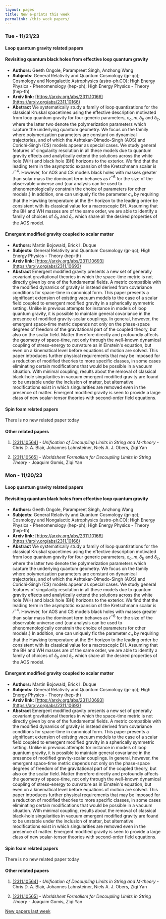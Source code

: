 ```yaml
---
layout: pages
title: New e-prints this week
permalink: /this_week_papers/
---
```




### Tue - 11/21/23

#### Loop quantum gravity related papers

#### **Revisiting quantum black holes from effective loop quantum gravity**
 - **Authors:** Geeth Ongole, Parampreet Singh, Anzhong Wang
 - **Subjects:** General Relativity and Quantum Cosmology (gr-qc); Cosmology and Nongalactic Astrophysics (astro-ph.CO); High Energy Physics - Phenomenology (hep-ph); High Energy Physics - Theory (hep-th)
 - **Arxiv link:** [https://arxiv.org/abs/2311.10166](https://arxiv.org/abs/2311.10166)
 - **Abstract**
 We systematically study a family of loop quantizations for the classical Kruskal spacetimes using the effective description motivated from loop quantum gravity for four generic parameters, $c_o, m, \delta_b$ and $\delta_c$, where the latter two denote the polymerization parameters which capture the underlying quantum geometry. We focus on the family where polymerization parameters are constant on dynamical trajectories, and of which the Ashtekar-Olmedo-Singh (AOS) and Corichi-Singh (CS) models appear as special cases. We study general features of singularity resolution in all these models due to quantum gravity effects and analytically extend the solutions across the white hole (WH) and black hole (BH) horizons to the exterior. We find that the leading term in the asymptotic expansion of the Kretschmann scalar is $r^{-4}$. However, for AOS and CS models black holes with masses greater than solar mass the dominant term behaves as $r^{-6}$ for the size of the observable universe and {our analysis can be used to phenomenologically constrain the choice of parameters for other models.} In addition, one can uniquely fix the parameter $c_o$ by requiring that the Hawking temperature at the BH horizon to the leading order be consistent with its classical value for a macroscopic BH. Assuming that the BH and WH masses are of the same order, we are able to identify a family of choices of $\delta_b$ and $\delta_c$ which share all the desired properties of the AOS model. 

#### **Emergent modified gravity coupled to scalar matter**
 - **Authors:** Martin Bojowald, Erick I. Duque
 - **Subjects:** General Relativity and Quantum Cosmology (gr-qc); High Energy Physics - Theory (hep-th)
 - **Arxiv link:** [https://arxiv.org/abs/2311.10693](https://arxiv.org/abs/2311.10693)
 - **Abstract**
 Emergent modified gravity presents a new set of generally covariant gravitational theories in which the space-time metric is not directly given by one of the fundamental fields. A metric compatible with the modified dynamics of gravity is instead derived from covariance conditions for space-time in canonical form. This paper presents a significant extension of existing vacuum models to the case of a scalar field coupled to emergent modified gravity in a spherically symmetric setting. Unlike in previous attempts for instance in models of loop quantum gravity, it is possible to maintain general covariance in the presence of modified gravity-scalar couplings. In general, however, the emergent space-time metric depends not only on the phase-space degrees of freedom of the gravitational part of the coupled theory, but also on the scalar field. Matter therefore directly and profoundly affects the geometry of space-time, not only through the well-known dynamical coupling of stress-energy to curvature as in Einstein's equation, but even on a kinematical level before equations of motion are solved. This paper introduces further physical requirements that may be imposed for a reduction of modified theories to more specific classes, in some cases eliminating certain modifications that would be possible in a vacuum situation. With minimal coupling, results about the removal of classical black-hole singularities in vacuum emergent modified gravity are found to be unstable under the inclusion of matter, but alternative modifications exist in which singularities are removed even in the presence of matter. Emergent modified gravity is seen to provide a large class of new scalar-tensor theories with second-order field equations. 

#### Spin foam related papers

There is no new related paper today 



#### Other related papers

1. [[2311.10564]](https://arxiv.org/abs/2311.10564) - *Unification of Decoupling Limits in String and M-theory* - Chris D. A. Blair, Johannes Lahnsteiner, Niels A. J. Obers, Ziqi Yan

1. [[2311.10565]](https://arxiv.org/abs/2311.10565) - *Worldsheet Formalism for Decoupling Limits in String Theory* - Joaquim Gomis, Ziqi Yan



### Mon - 11/20/23

#### Loop quantum gravity related papers

#### **Revisiting quantum black holes from effective loop quantum gravity**
 - **Authors:** Geeth Ongole, Parampreet Singh, Anzhong Wang
 - **Subjects:** General Relativity and Quantum Cosmology (gr-qc); Cosmology and Nongalactic Astrophysics (astro-ph.CO); High Energy Physics - Phenomenology (hep-ph); High Energy Physics - Theory (hep-th)
 - **Arxiv link:** [https://arxiv.org/abs/2311.10166](https://arxiv.org/abs/2311.10166)
 - **Abstract**
 We systematically study a family of loop quantizations for the classical Kruskal spacetimes using the effective description motivated from loop quantum gravity for four generic parameters, $c_o, m, \delta_b$ and $\delta_c$, where the latter two denote the polymerization parameters which capture the underlying quantum geometry. We focus on the family where polymerization parameters are constant on dynamical trajectories, and of which the Ashtekar-Olmedo-Singh (AOS) and Corichi-Singh (CS) models appear as special cases. We study general features of singularity resolution in all these models due to quantum gravity effects and analytically extend the solutions across the white hole (WH) and black hole (BH) horizons to the exterior. We find that the leading term in the asymptotic expansion of the Kretschmann scalar is $r^{-4}$. However, for AOS and CS models black holes with masses greater than solar mass the dominant term behaves as $r^{-6}$ for the size of the observable universe and {our analysis can be used to phenomenologically constrain the choice of parameters for other models.} In addition, one can uniquely fix the parameter $c_o$ by requiring that the Hawking temperature at the BH horizon to the leading order be consistent with its classical value for a macroscopic BH. Assuming that the BH and WH masses are of the same order, we are able to identify a family of choices of $\delta_b$ and $\delta_c$ which share all the desired properties of the AOS model. 

#### **Emergent modified gravity coupled to scalar matter**
 - **Authors:** Martin Bojowald, Erick I. Duque
 - **Subjects:** General Relativity and Quantum Cosmology (gr-qc); High Energy Physics - Theory (hep-th)
 - **Arxiv link:** [https://arxiv.org/abs/2311.10693](https://arxiv.org/abs/2311.10693)
 - **Abstract**
 Emergent modified gravity presents a new set of generally covariant gravitational theories in which the space-time metric is not directly given by one of the fundamental fields. A metric compatible with the modified dynamics of gravity is instead derived from covariance conditions for space-time in canonical form. This paper presents a significant extension of existing vacuum models to the case of a scalar field coupled to emergent modified gravity in a spherically symmetric setting. Unlike in previous attempts for instance in models of loop quantum gravity, it is possible to maintain general covariance in the presence of modified gravity-scalar couplings. In general, however, the emergent space-time metric depends not only on the phase-space degrees of freedom of the gravitational part of the coupled theory, but also on the scalar field. Matter therefore directly and profoundly affects the geometry of space-time, not only through the well-known dynamical coupling of stress-energy to curvature as in Einstein's equation, but even on a kinematical level before equations of motion are solved. This paper introduces further physical requirements that may be imposed for a reduction of modified theories to more specific classes, in some cases eliminating certain modifications that would be possible in a vacuum situation. With minimal coupling, results about the removal of classical black-hole singularities in vacuum emergent modified gravity are found to be unstable under the inclusion of matter, but alternative modifications exist in which singularities are removed even in the presence of matter. Emergent modified gravity is seen to provide a large class of new scalar-tensor theories with second-order field equations. 

#### Spin foam related papers

There is no new related paper today 



#### Other related papers

1. [[2311.10564]](https://arxiv.org/abs/2311.10564) - *Unification of Decoupling Limits in String and M-theory* - Chris D. A. Blair, Johannes Lahnsteiner, Niels A. J. Obers, Ziqi Yan

1. [[2311.10565]](https://arxiv.org/abs/2311.10565) - *Worldsheet Formalism for Decoupling Limits in String Theory* - Joaquim Gomis, Ziqi Yan






[New papers last week]({{site.url}}/archived/weekly/pre-prints/2023/11/20/archived_weekly_papers.html)